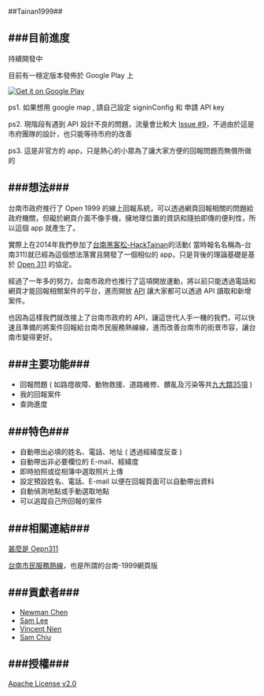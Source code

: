 ##Tainan1999##

###目前進度
---------------
持續開發中

目前有一穩定版本發佈於 Google Play 上

<a href="https://play.google.com/store/apps/details?id=tn.opendata.tainan311" target="_blank">
  <img alt="Get it on Google Play"
       src="https://developer.android.com/images/brand/zh-tw_generic_rgb_wo_60.png" />
</a>

ps1. 如果想用 google map , 請自己設定 signinConfig 和 申請 API key

ps2. 現階段有遇到 API 設計不良的問題，流量會比較大 [Issue #9](https://github.com/kiang/1999.tainan.gov.tw/issues/9)，不過由於這是市府團隊的設計，也只能等待市府的改善

ps3. 這是非官方的 app，只是熱心的小眾為了讓大家方便的回報問題而無償所做的

###想法###
---------------
台南市政府推行了 Open 1999 的線上回報系統，可以透過網頁回報相關的問題給政府機關，但礙於網頁介面不像手機，擁地理位置的資訊和隨拍即傳的便利性，所以這個 app 就產生了。

實際上在2014年我們參加了[台南黑客松-HackTainan](http://tdcp.kktix.cc/events/hacktainan2014/)的活動( 當時報名名稱為-台南311)就已經為這個想法落實且開發了一個相似的 app，只是背後的理論基礎是基於 [Open 311](http://www.open311.org/) 的協定。

經過了一年多的努力，台南市政府也推行了這項開放運動，將以前只能透過電話和網頁才能回報相關案件的平台，進而開放 [API](http://1999.tainan.gov.tw/OpenExplain.aspx) 讓大家都可以透過 API 讀取和新增案件。

也因為這樣我們就改接上了台南市政府的 API，讓這世代人手一機的我們，可以快速且準備的將案件回報給台南市民服務熱線線，進而改善台南市的街景市容，讓台南市變得更好。

###主要功能###
---------------
+ 回報問題 ( 如路燈故障、動物救援、道路維修、髒亂及污染等共[九大類35項](subproject.md) )
+ 我的回報案件
+ 查詢進度

###特色###
---------------
+ 自動帶出必填的姓名、電話、地址 ( 透過經緯度反查 )
+ 自動帶出非必要欄位的 E-mail、經緯度
+ 即時拍照或從相簿中選取照片上傳
+ 設定預設姓名、電話、E-mail 以便在回報頁面可以自動帶出資料
+ 自動偵測地點或手動選取地點
+ 可以追蹤自己所回報的案件

###相關連結###
---------------
[甚麼是 Oepn311](http://www.open311.org/learn/)

[台南市民服務熱線](http://1999.tainan.gov.tw/)，也是所謂的台南-1999網頁版

###貢獻者###
---------------
+ [Newman Chen](https://github.com/newmanchen)
+ [Sam Lee](https://github.com/misgod)
+ [Vincent Nien](https://github.com/vincentnien)
+ [Sam Chiu](https://github.com/iamsamchiu)


###授權###
---------------
[Apache License v2.0](http://www.apache.org/licenses/LICENSE-2.0.html)
